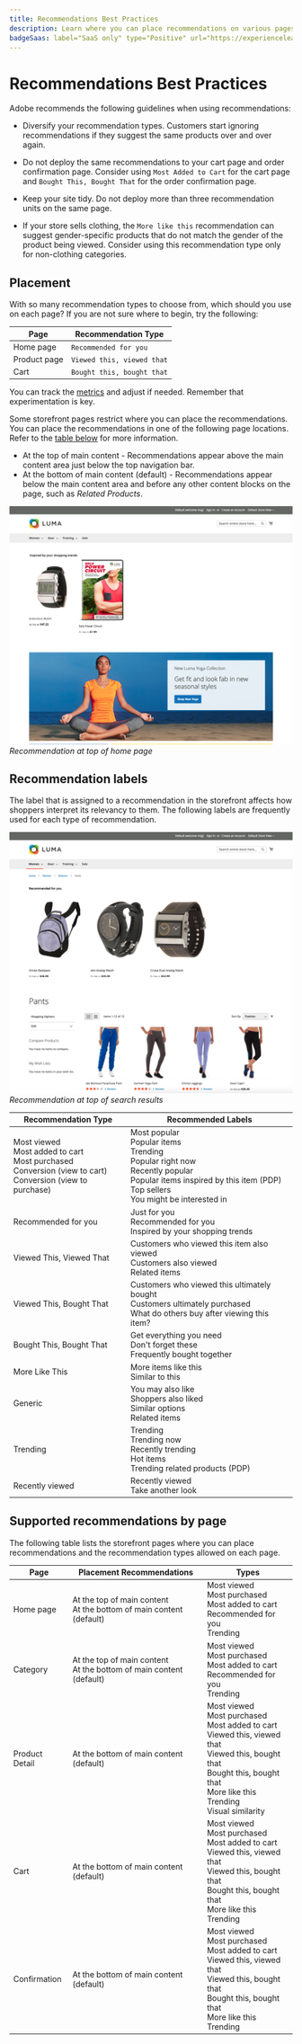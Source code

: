 ```yaml
---
title: Recommendations Best Practices
description: Learn where you can place recommendations on various pages on your site and suggestions for frequently used labels for each recommendation type.
badgeSaas: label="SaaS only" type="Positive" url="https://experienceleague.adobe.com/en/docs/commerce/user-guides/product-solutions" tooltip="Applies to Adobe Commerce as a Cloud Service and Adobe Commerce Optimizer projects only (Adobe-managed SaaS infrastructure)."
---
```

# Recommendations Best Practices

Adobe recommends the following guidelines when using recommendations:

- Diversify your recommendation types. Customers start ignoring recommendations if they suggest the same products over and over again.

- Do not deploy the same recommendations to your cart page and order confirmation page. Consider using `Most Added to Cart` for the cart page and `Bought This, Bought That` for the order confirmation page.

- Keep your site tidy. Do not deploy more than three recommendation units on the same page.

- If your store sells clothing, the `More like this` recommendation can suggest gender-specific products that do not match the gender of the product being viewed. Consider using this recommendation type only for non-clothing categories.

## Placement

With so many recommendation types to choose from, which should you use on each page? If you are not sure where to begin, try the following:

|Page|Recommendation Type|
|---|---|
|Home page|`Recommended for you`|
|Product page|`Viewed this, viewed that`|
|Cart|`Bought this, bought that`|

You can track the [metrics](workspace.md) and adjust if needed. Remember that experimentation is key.

Some storefront pages restrict where you can place the recommendations. You can place the recommendations in one of the following page locations. Refer to the [table below](#supported-recommendations-by-page) for more information.

- At the top of main content - Recommendations appear above the main content area just below the top navigation bar.
- At the bottom of main content (default) - Recommendations appear below the main content area and before any other content blocks on the page, such as _Related Products_.

![Recommendation placement](../../assets/storefront-home-page-top.png)
_Recommendation at top of home page_

## Recommendation labels

The label that is assigned to a recommendation in the storefront affects how shoppers interpret its relevancy to them. The following labels are frequently used for each type of recommendation.

![Recommendation placement](../../assets/storefront-search-results-top.png)
_Recommendation at top of search results_

|Recommendation Type|Recommended Labels|
|---|---|
|Most viewed<br> Most added to cart<br>Most purchased<br>Conversion (view to cart)<br>Conversion (view to purchase)|Most popular<br>Popular items<br>Trending<br>Popular right now<br>Recently popular<br>Popular items inspired by this item (PDP)<br>Top sellers<br>You might be interested in|
|Recommended for you|Just for you<br>Recommended for you<br>Inspired by your shopping trends|
|Viewed This, Viewed That|Customers who viewed this item also viewed<br>Customers also viewed<br>Related items|
|Viewed This, Bought That|Customers who viewed this ultimately bought<br>Customers ultimately purchased<br>What do others buy after viewing this item?|
|Bought This, Bought That|Get everything you need<br>Don't forget these<br>Frequently bought together|
|More Like This|More items like this<br>Similar to this|
|Generic|You may also like<br>Shoppers also liked<br>Similar options<br>Related items|
|Trending|Trending<br>Trending now<br>Recently trending<br>Hot items<br>Trending related products (PDP)|
|Recently viewed|Recently viewed<br>Take another look|

## Supported recommendations by page

The following table lists the storefront pages where you can place recommendations and the recommendation types allowed on each page.

|Page|Placement Recommendations|Types|
|---|---|---|
|Home page|At the top of main content<br>At the bottom of main content (default)|Most viewed<br>Most purchased<br>Most added to cart<br>Recommended for you<br>Trending|
|Category|At the top of main content<br>At the bottom of main content (default)|Most viewed<br>Most purchased<br>Most added to cart<br>Recommended for you<br>Trending|
|Product Detail|At the bottom of main content (default)|Most viewed<br>Most purchased<br>Most added to cart<br>Viewed this, viewed that<br>Viewed this, bought that<br>Bought this, bought that<br>More like this<br>Trending<br>Visual similarity|
|Cart|At the bottom of main content (default)|Most viewed<br>Most purchased<br>Most added to cart<br>Viewed this, viewed that<br>Viewed this, bought that<br>Bought this, bought that<br>More like this<br>Trending|
|Confirmation|At the bottom of main content (default)|Most viewed<br>Most purchased<br>Most added to cart<br>Viewed this, viewed that<br>Viewed this, bought that<br>Bought this, bought that<br>More like this<br>Trending|
